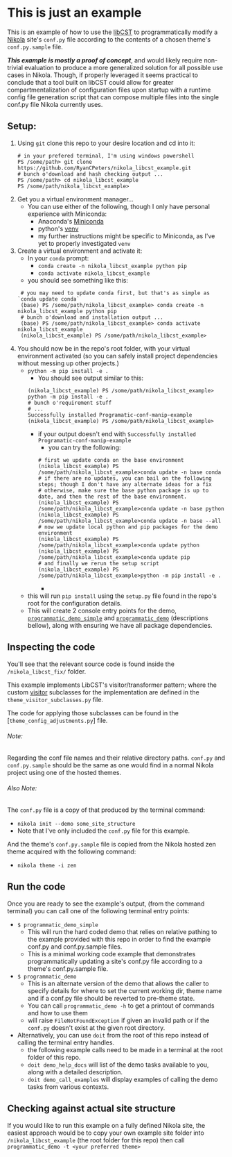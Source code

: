 This is just an example
===
This is an example of how to use the [libCST](https://github.com/Instagram/LibCST) to programmatically modify a [Nikola](https://github.com/getnikola/nikola) site's `conf.py` file according to the contents of a chosen theme's `conf.py.sample` file.

__*This example is mostly a proof of concept*__, and would likely require non-trivial evaluation to produce a more generalized solution for all possible use cases in Nikola. Though, if properly leveraged it seems practical to conclude that a tool built on libCST could allow for greater compartmentalization of configuration files upon startup with a runtime config file generation script that can compose multiple files into the single conf.py file Nikola currently uses.

Setup:
---
1. Using `git` clone this repo to your desire location and cd into it:
   ```shell script
   # in your prefered terminal, I'm using windows powershell
   PS /some/path> git clone https://github.com/RyanCPeters/nikola_libcst_example.git
   # bunch o'download and hash checking output ...
   PS /some/path> cd nikola_libcst_example
   PS /some/path/nikola_libcst_example>
   ```
2. Get you a virtual environment manager... 
   * You can use either of the following, though I only have personal experience with Miniconda:
      * Anaconda's [Miniconda](https://docs.conda.io/en/latest/miniconda.html)
      * python's [venv](https://docs.python.org/3/tutorial/venv.html)
      * my further instructions might be specific to Miniconda, as I've yet to properly investigated `venv`
3. Create a virtual environment and activate it:
   * In your `conda` prompt:
      * `conda create -n nikola_libcst_example python pip`
      * `conda activate nikola_libcst_example`
   * you should see something like this:
   ```shell script
    # you may need to update conda first, but that's as simple as `conda update conda`
    (base) PS /some/path/nikola_libcst_example> conda create -n nikola_libcst_example python pip
    # bunch o'download and installation output ...
    (base) PS /some/path/nikola_libcst_example> conda activate nikola_libcst_example
    (nikola_libcst_example) PS /some/path/nikola_libcst_example>
   ```
4. You should now be in the repo's root folder, with your virtual environment activated (so you can safely install project dependencies without messing up other projects.) 
   * `python -m pip install -e .`
      * You should see output similar to this:
      ```shell script
      (nikola_libcst_example) PS /some/path/nikola_libcst_example> python -m pip install -e .
      # bunch o'requirement stuff
      # ...
      Successfully installed Programatic-conf-manip-example
      (nikola_libcst_example) PS /some/path/nikola_libcst_example>
      ```
     * if your output doesn't end with `Successfully installed Programatic-conf-manip-example` 
        * you can try the following:
        ```shell script
        # first we update conda on the base environment
        (nikola_libcst_example) PS /some/path/nikola_libcst_example>conda update -n base conda
        # if there are no updates, you can bail on the following steps; though I don't have any alternate ideas for a fix
        # otherwise, make sure the base python package is up to date, and then the rest of the base environment. 
        (nikola_libcst_example) PS /some/path/nikola_libcst_example>conda update -n base python
        (nikola_libcst_example) PS /some/path/nikola_libcst_example>conda update -n base --all
        # now we update local python and pip packages for the demo environment
        (nikola_libcst_example) PS /some/path/nikola_libcst_example>conda update python
        (nikola_libcst_example) PS /some/path/nikola_libcst_example>conda update pip
        # and finally we rerun the setup script
        (nikola_libcst_example) PS /some/path/nikola_libcst_example>python -m pip install -e .       
        ```
        * 
   * this will run `pip install` using the `setup.py` file found in the repo's root for the configuration details.
   * This will create 2 console entry points for the demo, [`programmatic_demo_simple`](#entry-1) and [`programmatic_demo`](#entry-2) (descriptions bellow), along with ensuring we have all package dependencies.
   

Inspecting the code
---
You'll see that the relevant source code is found inside the `/nikola_libcst_fix/` folder.

This example implements LibCST's visitor/transformer pattern; where the custom [visitor](https://libcst.readthedocs.io/en/latest/tutorial.html) subclasses for the implementation are defined in the `theme_visitor_subclasses.py` file.

The code for applying those subclasses can be found in the [`theme_config_adjustments.py`] file.

###### Note: 
Regarding the conf file names and their relative directory paths.
`conf.py` and `conf.py.sample` should be the same as one would find in a normal Nikola project using one of the hosted themes.

###### Also Note:
The `conf.py` file is a copy of that produced by the terminal command:
* `nikola init --demo some_site_structure`
* Note that I've only included the `conf.py` file for this example. 

And the theme's `conf.py.sample` file is copied from the Nikola hosted zen theme acquired with the following command:
* `nikola theme -i zen`

Run the code
---
Once you are ready to see the example's output, (from the command terminal) you can call one of the following terminal entry points:
* <a name="entry-1">`$ programmatic_demo_simple`</a>
   * This will run the hard coded demo that relies on relative pathing to the example provided with this repo in order to find the example conf.py and conf.py.sample files.
   * This is a minimal working code example that demonstrates programmatically updating a site's conf.py file according to a theme's conf.py.sample file.
* <a name="entry-2">`$ programmatic_demo`</a>
   * This is an alternate version of the demo that allows the caller to specify details for where to set the current working dir, theme name and if a conf.py file should be reverted to pre-theme state. 
   * You can call `programmatic_demo -h` to get a printout of commands and how to use them
   * will raise `FileNotFoundException` if given an invalid path or if the `conf.py` doesn't exist at the given root directory.
* Alternatively, you can use `doit` from the root of this repo instead of calling the terminal entry handles.
   * the following example calls need to be made in a terminal at the root folder of this repo.
   * `doit demo_help_docs` will list of the demo tasks available to you, along with a detailed description.
   * `doit demo_call_examples` will display examples of calling the demo tasks from various contexts.


Checking against actual site structure
---
If you would like to run this example on a fully defined Nikola site, the easiest approach would be to copy your own example site folder into `/nikola_libcst_example` (the root folder for this repo) then call `programmatic_demo -t <your preferred theme>` 
